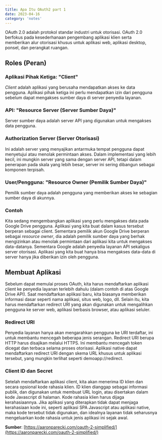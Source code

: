 ```yaml
---
title: Apa Itu OAuth2 part 1
date: 2023-04-16
category: 'notes'
---
```


OAuth 2.0 adalah protokol standar industri untuk otorisasi. OAuth 2.0 berfokus pada kesederhanaan pengembang aplikasi klien serta memberikan alur otorisasi khusus untuk aplikasi web, aplikasi desktop, ponsel, dan perangkat ruangan.

## Roles (Peran)

### Aplikasi Pihak Ketiga: "Client"

*Client* adalah aplikasi yang berusaha mendapatkan akses ke data pengguna. Aplikasi pihak ketiga ini perlu mendapatkan izin dari pengguna sebelum dapat mengakses sumber daya di server penyedia layanan.

### API: "Resource Server (Server Sumber Daya)"

Server sumber daya adalah server API yang digunakan untuk mengakses data pengguna.

### Authorization Server (Server Otorisasi)

Ini adalah server yang menyajikan antarmuka tempat pengguna dapat menyetujui atau menolak permintaan akses. Dalam implementasi yang lebih kecil, ini mungkin server yang sama dengan server API, tetapi dalam penerapan pada skala yang lebih besar, server ini sering dibangun sebagai komponen terpisah.

### User/Pengguna: "Resource Owner (Pemilik Sumber Daya)"

Pemilik sumber daya adalah pengguna yang memberikan akses ke sebagian sumber daya di akunnya.

### Contoh

Kita sedang mengembangkan aplikasi yang perlu mengakses data pada Google Drive pengguna. Aplikasi yang kita buat dalam kasus tersebut berperan sebagai client. Sementara pemilik akun Google Drive berperan sebagai *resource owner*, dia adalah pemilik sumber daya yang berhak mengizinkan atau menolak permintaan dari aplikasi kita untuk mengakses data-datanya. Sementara Google adalah penyedia layanan API sekaligus server otorisasi. Aplikasi yang kita buat hanya bisa mengakses data-data di server hanya jika diberikan izin oleh pengguna.

## Membuat Aplikasi

Sebelum dapat memulai proses OAuth, kita harus mendaftarkan aplikasi client ke penyedia layanan terlebih dahulu (dalam contoh di atas Google Drive API). Saat mendaftarkan aplikasi baru, kita biasanya memberikan informasi dasar seperti nama aplikasi, situs web, logo, dll. Selain itu, kita harus mendaftarkan redirect URI yang akan digunakan untuk mengalihkan pengguna ke server web, aplikasi berbasis browser, atau aplikasi seluler.

### Redirect URI

Penyedia layanan hanya akan mengarahkan pengguna ke URI terdaftar, ini untuk membantu mencegah beberapa jenis serangan. Redirect URI berupa HTTP harus disajikan melalui HTTPS. Ini membantu mencegah token dicegat dan terbaca selama proses otorisasi. Aplikasi native dapat mendaftarkan redirect URI dengan skema URL khusus untuk aplikasi tersebut, yang mungkin terlihat seperti demoapp://redirect.

### Client ID dan Secret

Setelah mendaftarkan aplikasi client, kita akan menerima ID klien dan secara opsional kode rahasia klien. ID klien dianggap sebagai informasi publik, dan digunakan untuk membuat URL login, atau disertakan dalam kode Javascript di halaman. Kode rahasia klien harus dijaga kerahasiaannya. Jika aplikasi yang diterapkan tidak dapat menjaga kerahasiaan kode ini, seperti aplikasi SPA Javascript atau aplikasi native, maka kode tersebut tidak digunakan, dan idealnya layanan tidak seharusnya mengeluarkan kode rahasia untuk jenis aplikasi ini sejak awal.

**Sumber**: [https://aaronparecki.com/oauth-2-simplified/](https://aaronparecki.com/oauth-2-simplified/)